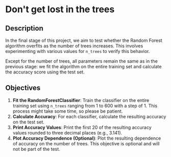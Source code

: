 # Don't get lost in the trees

## Description
In the final stage of this project, we aim to test whether the Random Forest algorithm overfits as the number of trees increases. This involves experimenting with various values for `n_trees` to verify this behavior.

Except for the number of trees, all parameters remain the same as in the previous stage: we fit the algorithm on the entire training set and calculate the accuracy score using the test set.

## Objectives
1. **Fit the RandomForestClassifier**: Train the classifier on the entire training set using `n_trees` ranging from 1 to 600 with a step of 1. This process might take some time, so please be patient.
2. **Calculate Accuracy**: For each classifier, calculate the resulting accuracy on the test set.
3. **Print Accuracy Values**: Print the first 20 of the resulting accuracy values rounded to three decimal places (e.g., 3.141).
4. **Plot Accuracy Dependence (Optional)**: Plot the resulting dependence of accuracy on the number of trees. This objective is optional and will not be part of the test.

